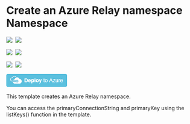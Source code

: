 # Create an Azure Relay namespace Namespace

<IMG SRC="https://azbotstorage.blob.core.windows.net/badges/101-azure-relay-create-namespace/PublicLastTestDate.svg" />&nbsp;
<IMG SRC="https://azbotstorage.blob.core.windows.net/badges/101-azure-relay-create-namespace/PublicDeployment.svg" />&nbsp;

<IMG SRC="https://azbotstorage.blob.core.windows.net/badges/101-azure-relay-create-namespace/FairfaxLastTestDate.svg" />&nbsp;
<IMG SRC="https://azbotstorage.blob.core.windows.net/badges/101-azure-relay-create-namespace/FairfaxDeployment.svg" />&nbsp;

<IMG SRC="https://azbotstorage.blob.core.windows.net/badges/101-azure-relay-create-namespace/BestPracticeResult.svg" />&nbsp;
<IMG SRC="https://azbotstorage.blob.core.windows.net/badges/101-azure-relay-create-namespace/CredScanResult.svg" />&nbsp;

<a href="https://portal.azure.com/#create/Microsoft.Template/uri/https%3A%2F%2Fraw.githubusercontent.com%2FAzure%2Fazure-quickstart-templates%2Fmaster%2F101-azure-relay-create-namespace%2Fazuredeploy.json" target="_blank">
    <img src="https://raw.githubusercontent.com/Azure/azure-quickstart-templates/master/1-CONTRIBUTION-GUIDE/images/deploytoazure.png"/>
</a>

This template creates an Azure Relay namespace.

You can access the primaryConnectionString and primaryKey using the listKeys() function in the template.
